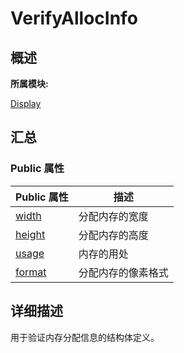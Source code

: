 # VerifyAllocInfo


## **概述**

**所属模块:**

[Display](_display.md)


## **汇总**


### Public 属性

  | Public&nbsp;属性 | 描述 | 
| -------- | -------- |
| [width](_display.md#width-77) | 分配内存的宽度 | 
| [height](_display.md#height-77) | 分配内存的高度 | 
| [usage](_display.md#usage-22) | 内存的用处 | 
| [format](_display.md#format-22) | 分配内存的像素格式 | 


## **详细描述**

用于验证内存分配信息的结构体定义。
